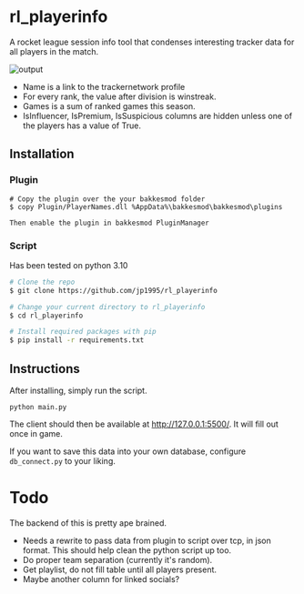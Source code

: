 # rl_playerinfo

A rocket league session info tool that condenses interesting tracker data for all players in the match.

![output](https://cdn.discordapp.com/attachments/533998516876607511/1013598626955665458/unknown.png)

* Name is a link to the trackernetwork profile
* For every rank, the value after division is winstreak.
* Games is a sum of ranked games this season.
* IsInfluencer, IsPremium, IsSuspicious columns are hidden unless one of the players has a value of True.

## Installation

### Plugin
```
# Copy the plugin over the your bakkesmod folder
$ copy Plugin/PlayerNames.dll %AppData%\bakkesmod\bakkesmod\plugins

Then enable the plugin in bakkesmod PluginManager
```

### Script
Has been tested on python 3.10
```bash
# Clone the repo
$ git clone https://github.com/jp1995/rl_playerinfo

# Change your current directory to rl_playerinfo
$ cd rl_playerinfo

# Install required packages with pip
$ pip install -r requirements.txt
```

## Instructions
After installing, simply run the script.

`python main.py`

The client should then be available at http://127.0.0.1:5500/. It will fill out once in game.

If you want to save this data into your own database, configure `db_connect.py` to your liking.

# Todo
The backend of this is pretty ape brained. 
* Needs a rewrite to pass data from plugin to script over tcp, in json format. This should help clean the python script up too.
* Do proper team separation (currently it's random).
* Get playlist, do not fill table until all players present.
* Maybe another column for linked socials?

